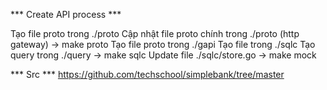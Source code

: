*** Create API process ***

Tạo file proto trong ./proto
Cập nhật file proto chính trong ./proto (http gateway)
-> make proto
Tạo file proto trong ./gapi
Tạo file trong ./sqlc
Tạo query trong ./query
-> make sqlc
Update file ./sqlc/store.go
-> make mock

*** Src ***
https://github.com/techschool/simplebank/tree/master